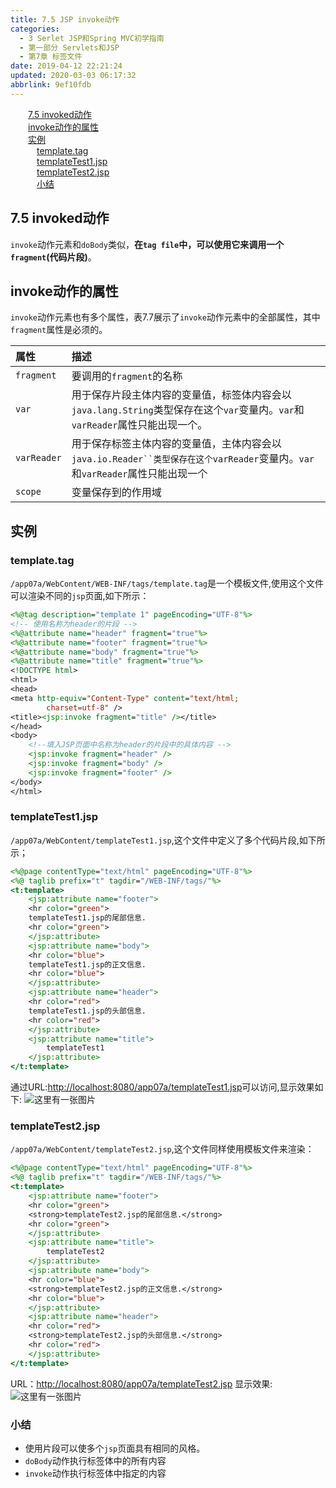 ```yaml
---
title: 7.5 JSP invoke动作
categories: 
  - 3 Serlet JSP和Spring MVC初学指南
  - 第一部分 Servlets和JSP
  - 第7章 标签文件
date: 2019-04-12 22:21:24
updated: 2020-03-03 06:17:32
abbrlink: 9ef10fdb
---
```

<div id='my_toc'><a href="/JavaReadingNotes/9ef10fdb/#7-5-invoked动作" class="header_2">7.5 invoked动作</a>&nbsp;<br><a href="/JavaReadingNotes/9ef10fdb/#invoke动作的属性" class="header_2">invoke动作的属性</a>&nbsp;<br><a href="/JavaReadingNotes/9ef10fdb/#实例" class="header_2">实例</a>&nbsp;<br><a href="/JavaReadingNotes/9ef10fdb/#template-tag" class="header_3">template.tag</a>&nbsp;<br><a href="/JavaReadingNotes/9ef10fdb/#templateTest1-jsp" class="header_3">templateTest1.jsp</a>&nbsp;<br><a href="/JavaReadingNotes/9ef10fdb/#templateTest2-jsp" class="header_3">templateTest2.jsp</a>&nbsp;<br><a href="/JavaReadingNotes/9ef10fdb/#小结" class="header_3">小结</a>&nbsp;<br></div>
<style>.header_1{margin-left: 1em;}.header_2{margin-left: 2em;}.header_3{margin-left: 3em;}.header_4{margin-left: 4em;}.header_5{margin-left: 5em;}.header_6{margin-left: 6em;}</style>
<!--more-->
<script>if (navigator.platform.search('arm')==-1){document.getElementById('my_toc').style.display = 'none';}var e,p = document.getElementsByTagName('p');while (p.length>0) {e = p[0];e.parentElement.removeChild(e);}</script>

<!--end-->
## 7.5 invoked动作 ##
`invoke`动作元素和`doBody`类似，**在`tag file`中，可以使用它来调用一个`fragment`(代码片段)**。
## invoke动作的属性 ##
`invoke`动作元素也有多个属性，表7.7展示了`invoke`动作元素中的全部属性，其中`fragment`属性是必须的。

|属性|描述|
|:---|:---|
|`fragment`|要调用的`fragment`的名称|
|`var`|用于保存片段主体内容的变量值，标签体内容会以`java.lang.String`类型保存在这个`var`变量内。`var`和`varReader`属性只能出现一个。|
|`varReader`|用于保存标签主体内容的变量值，主体内容会以`java.io.Reader``类型保存在这个varReader`变量内。`var`和`varReader`属性只能出现一个|
|`scope`|变量保存到的作用域|
## 实例 ##
### template.tag ###
`/app07a/WebContent/WEB-INF/tags/template.tag`是一个模板文件,使用这个文件可以渲染不同的`jsp`页面,如下所示：

```jsp
<%@tag description="template 1" pageEncoding="UTF-8"%>
<!-- 使用名称为header的片段 -->
<%@attribute name="header" fragment="true"%>
<%@attribute name="footer" fragment="true"%>
<%@attribute name="body" fragment="true"%>
<%@attribute name="title" fragment="true"%>
<!DOCTYPE html>
<html>
<head>
<meta http-equiv="Content-Type" content="text/html; 
        charset=utf-8" />
<title><jsp:invoke fragment="title" /></title>
</head>
<body>
    <!--填入JSP页面中名称为header的片段中的具体内容 -->
    <jsp:invoke fragment="header" />
    <jsp:invoke fragment="body" />
    <jsp:invoke fragment="footer" />
</body>
</html>
```
### templateTest1.jsp ###
`/app07a/WebContent/templateTest1.jsp`,这个文件中定义了多个代码片段,如下所示；
```jsp
<%@page contentType="text/html" pageEncoding="UTF-8"%>
<%@ taglib prefix="t" tagdir="/WEB-INF/tags/"%>
<t:template>
    <jsp:attribute name="footer">
    <hr color="green">
    templateTest1.jsp的尾部信息.
    <hr color="green">
    </jsp:attribute>
    <jsp:attribute name="body">
    <hr color="blue">
    templateTest1.jsp的正文信息.
    <hr color="blue">
    </jsp:attribute>
    <jsp:attribute name="header">
    <hr color="red">
    templateTest1.jsp的头部信息.
    <hr color="red">
    </jsp:attribute>
    <jsp:attribute name="title">
        templateTest1
    </jsp:attribute>
</t:template>
```
通过URL:[http://localhost:8080/app07a/templateTest1.jsp](http://localhost:8080/app07a/templateTest1.jsp)可以访问,显示效果如下:
![这里有一张图片](https://image-1257720033.cos.ap-shanghai.myqcloud.com/blog/readbooknote/ServlerJSPAndSpring%20MVCChuXueZhiNan/Chapter7/6.png)
### templateTest2.jsp ###
`/app07a/WebContent/templateTest2.jsp`,这个文件同样使用模板文件来渲染：
```jsp
<%@page contentType="text/html" pageEncoding="UTF-8"%>
<%@ taglib prefix="t" tagdir="/WEB-INF/tags/"%>
<t:template>
    <jsp:attribute name="footer">
    <hr color="green">
    <strong>templateTest2.jsp的尾部信息.</strong>
    <hr color="green">
    </jsp:attribute>
    <jsp:attribute name="title">
        templateTest2
    </jsp:attribute>
    <jsp:attribute name="body">
    <hr color="blue">
    <strong>templateTest2.jsp的正文信息.</strong>
    <hr color="blue">
    </jsp:attribute>
    <jsp:attribute name="header">
    <hr color="red">
    <strong>templateTest2.jsp的头部信息.</strong>
    <hr color="red">
    </jsp:attribute>
</t:template>
```
URL：[http://localhost:8080/app07a/templateTest2.jsp](http://localhost:8080/app07a/templateTest2.jsp)
显示效果:
![这里有一张图片](https://image-1257720033.cos.ap-shanghai.myqcloud.com/blog/readbooknote/ServlerJSPAndSpring%20MVCChuXueZhiNan/Chapter7/7.png)
### 小结 ###
- 使用片段可以使多个`jsp`页面具有相同的风格。
- `doBody`动作执行标签体中的所有内容
- `invoke`动作执行标签体中指定的内容

